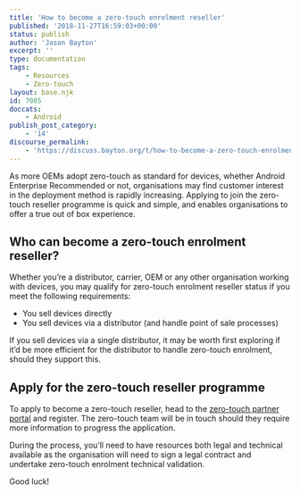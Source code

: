 ```yaml
---
title: 'How to become a zero-touch enrolment reseller'
published: '2018-11-27T16:59:03+00:00'
status: publish
author: 'Jason Bayton'
excerpt: ''
type: documentation
tags: 
    - Resources
    - Zero-touch
layout: base.njk
id: 7085
doccats:
    - Android
publish_post_category:
    - '14'
discourse_permalink:
    - 'https://discuss.bayton.org/t/how-to-become-a-zero-touch-enrolment-reseller/241'
---
```

As more OEMs adopt zero-touch as standard for devices, whether Android Enterprise Recommended or not, organisations may find customer interest in the deployment method is rapidly increasing. Applying to join the zero-touch reseller programme is quick and simple, and enables organisations to offer a true out of box experience.

## Who can become a zero-touch enrolment reseller?

Whether you’re a distributor, carrier, OEM or any other organisation working with devices, you may qualify for zero-touch enrolment reseller status if you meet the following requirements:

- You sell devices directly
- You sell devices via a distributor (and handle point of sale processes)

If you sell devices via a single distributor, it may be worth first exploring if it’d be more efficient for the distributor to handle zero-touch enrolment, should they support this.

## Apply for the zero-touch reseller programme

To apply to become a zero-touch reseller, head to the [zero-touch partner portal](https://zt.androidenterprise.dev) and register. The zero-touch team will be in touch should they require more information to progress the application.

During the process, you’ll need to have resources both legal and technical available as the organisation will need to sign a legal contract and undertake zero-touch enrolment technical validation.

Good luck!